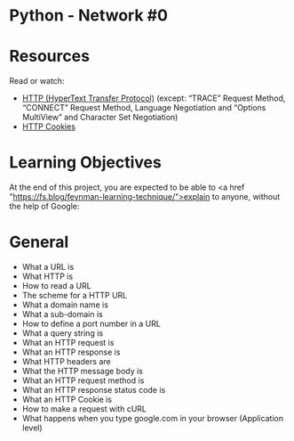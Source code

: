 # Python - Network #0

# Resources
Read or watch:
* <a href = "https://www3.ntu.edu.sg/home/ehchua/programming/webprogramming/HTTP_Basics.html">HTTP (HyperText Transfer Protocol)</a>  (except: “TRACE” Request Method, “CONNECT” Request Method, Language Negotiation and “Options MultiView” and Character Set Negotiation)
* <a href = "https://developer.mozilla.org/en-US/docs/Web/HTTP/Cookies">HTTP Cookies</a>

# Learning Objectives
At the end of this project, you are expected to be able to <a href "https://fs.blog/feynman-learning-technique/">explain to anyone,</a> without the help of Google:

# General
* What a URL is
* What HTTP is
* How to read a URL
* The scheme for a HTTP URL
* What a domain name is
* What a sub-domain is
* How to define a port number in a URL
* What a query string is
* What an HTTP request is
* What an HTTP response is
* What HTTP headers are
* What the HTTP message body is
* What an HTTP request method is
* What an HTTP response status code is
* What an HTTP Cookie is
* How to make a request with cURL
* What happens when you type google.com in your browser (Application level)

